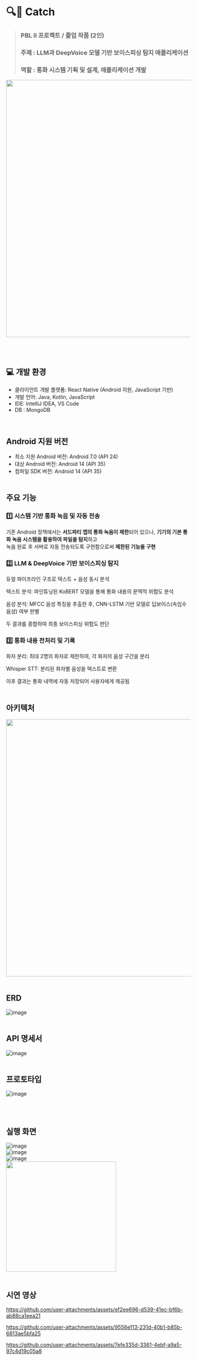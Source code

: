 # 🔍🐾 Catch
> ### PBL II 프로젝트 / 졸업 작품 (2인)
> ### 주제 : LLM과 DeepVoice 모델 기반 보이스피싱 탐지 애플리케이션
> ### 역할 : 통화 시스템 기획 및 설계, 애플리케이션 개발
<img src="https://github.com/user-attachments/assets/2b2c17f6-592b-43ae-a26d-ecd5aba80299" width="700"/>

<br><br> 

## 💻 개발 환경
- 클라이언트 개발 플랫폼: React Native (Android 지원, JavaScript 기반) <br> 
- 개발 언어: Java, Kotlin, JavaScript <br> 
- IDE: IntelliJ IDEA, VS Code  <br> 
- DB : MongoDB <br> 
<br>

## Android 지원 버전
- 최소 지원 Android 버전: Android 7.0 (API 24)
- 대상 Android 버전: Android 14 (API 35)
- 컴파일 SDK 버전: Android 14 (API 35)
<br><br>

##  주요 기능

### 1️⃣ 시스템 기반 통화 녹음 및 자동 전송
기존 Android 정책에서는 **서드파티 앱의 통화 녹음이 제한**되어 있으나, **기기의 기본 통화 녹음 시스템을 활용하여 파일을 탐지**하고 <br>
녹음 완료 후 서버로 자동 전송되도록 구현함으로써 **제한된 기능을 구현**
<br>

### 2️⃣ LLM & DeepVoice 기반 보이스피싱 탐지
듀얼 파이프라인 구조로 텍스트 + 음성 동시 분석

텍스트 분석: 파인튜닝된 KoBERT 모델을 통해 통화 내용의 문맥적 위험도 분석

음성 분석: MFCC 음성 특징을 추출한 후, CNN-LSTM 기반 모델로 딥보이스(속임수 음성) 여부 판별

두 결과를 종합하여 최종 보이스피싱 위험도 판단
<br>

### 3️⃣ 통화 내용 전처리 및 기록
화자 분리: 최대 2명의 화자로 제한하여, 각 화자의 음성 구간을 분리

Whisper STT: 분리된 화자별 음성을 텍스트로 변환

이후 결과는 통화 내역에 자동 저장되어 사용자에게 제공됨
<br><br> 

## 아키텍처
<img src="https://github.com/user-attachments/assets/3dbfc92b-2087-40f5-aa18-f3bdcd195590" width="700"/>
<br><br> 

## ERD
![image](https://github.com/user-attachments/assets/4235d9b4-788e-4121-a65f-18fc3697bdaa)
<br><br> 

## API 명세서
![image](https://github.com/user-attachments/assets/72ea5517-a2eb-490c-9d0a-c03bca3b7e70)
<br><br> 

## 프로토타입
![image](https://github.com/user-attachments/assets/3ebe798b-0b8c-4934-8e23-3f9be91ccf99)

<br><br>

## 실행 화면
![image](https://github.com/user-attachments/assets/b96c7ab4-3784-4cc7-9c87-3e93a45c0e42)
<br>
![image](https://github.com/user-attachments/assets/ce0a813e-bf92-4904-be2d-3d82ea4b23c9)
<br>
![image](https://github.com/user-attachments/assets/84ee990e-0da9-4fc6-a6ad-a42435ca34cf)
<br>
<img src="https://github.com/user-attachments/assets/a7d4c616-7c5b-465b-badb-e9dcd93b3bd0" width="300"/>
<br><br>
## 시연 영상
https://github.com/user-attachments/assets/ef2ee696-d539-41ec-bf6b-ab88ca1eea21

https://github.com/user-attachments/assets/9556e113-231d-40b1-b85b-6813ae5bfa25

https://github.com/user-attachments/assets/7efe335d-3361-4ebf-a9a5-97c4d19c05a8


